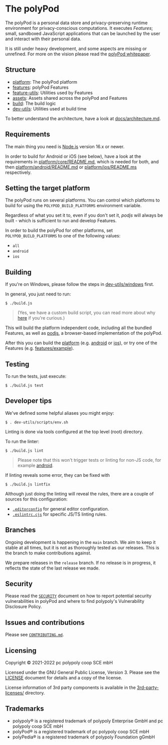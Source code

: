 # The polyPod

The polyPod is a personal data store and privacy-preserving runtime environment
for privacy-conscious computations. It executes _Features_; small, sandboxed
JavaScript applications that can be launched by the user and interact with their
personal data.

It is still under heavy development, and some aspects are missing or
unrefined. For more on the vision please read the [polyPod whitepaper][1].

## Structure

- [platform](platform): The polyPod platform
- [features](features): polyPod Features
- [feature-utils](feature-utils): Utilities used by Features
- [assets](assets): Assets shared across the polyPod and Features
- [build](build): The build logic
- [dev-utils](dev-utils): Utilities used at build time

To better understand the architecture, have a look at
[docs/architecture.md](docs/architecture.md).

## Requirements

The main thing you need is [Node.js](https://nodejs.org/) version 16.x or newer.

In order to build for Android or iOS (see below), have a look at the
requirements in [platform/core/README.md](platform/core/README.md), which is
needed for both, and then
[platform/android/README.md](platform/android/README.md) or
[platform/ios/README.ms](platform/ios/README.md) respectively.

## Setting the target platform

The polyPod runs on several platforms. You can control which platforms to build
for using the `POLYPOD_BUILD_PLATFORMS` environment variable.

Regardless of what you set it to, even if you don't set it, _podjs_ will always
be built - which is sufficient to run and develop Features.

In order to build the polyPod for other platforms, set `POLYPOD_BUILD_PLATFORMS`
to one of the following values:

- `all`
- `android`
- `ios`

## Building

If you're on Windows, please follow the steps in
[dev-utils/windows](dev-utils/windows) first.

In general, you just need to run:

    $ ./build.js

> (Yes, we have a custom build script, you can read more about why [here](build)
> if you're curious.)

This will build the platform independent code, including all the bundled
Features, as well as [podjs](platform/podjs), a browser-based implementation of
the polyPod.

After this you can build the [platform](platform)
(e.g. [android](platform/android) or [ios](platform/ios)), or try one of the
Features (e.g. [features/example](features/example)).

## Testing

To run the tests, just execute:

    $ ./build.js test

## Developer tips

We've defined some helpful aliases you might enjoy:

    $ . dev-utils/scripts/env.sh

Linting is done via tools configured at the top level (root) directory.

To run the linter:

    $ ./build.js lint

> Please note that this won't trigger tests or linting for non-JS code, for
example [android](android).

If linting reveals some error, they can be fixed with

    $ ./build.js lintfix

Although just doing the linting will reveal the rules, there are a couple of
sources for this configuration:

* [`.editorconfig`](.editorconfig) for general editor configuration.
* [`.eslintrc.cjs`](.eslintrc.cjs) for specific JS/TS linting rules.

## Branches

Ongoing development is happening in the `main` branch. We aim to keep it stable
at all times, but it is not as thoroughly tested as our releases. This is the
branch to make contributions against.

We prepare releases in the `release` branch. If no release is in progress, it
reflects the state of the last release we made.

## Security

Please read the [`SECURITY`](SECURITY.md) document on how to report potential
security vulnerabilities in polyPod and where to find polypoly's Vulnerability
Disclosure Policy.

## Issues and contributions

Please see [`CONTRIBUTING.md`](CONTRIBUTING.md).

## Licensing

Copyright © 2021-2022 pc polypoly coop SCE mbH

Licensed under the GNU General Public License, Version 3.  Please see the
[LICENSE](LICENSE) document for details and a copy of the license.

License information of 3rd party components is available in the
[3rd-party-licenses/](3rd-party-licenses) directory.

## Trademarks

- polypoly® is a registered trademark of polypoly Enterprise GmbH and pc polypoly coop SCE mbH
- polyPod® is a registered trademark of pc polypoly coop SCE mbH
- polyPedia® is a registered trademark of polypoly Foundation gGmbH

[1]: https://polypoly.net/en/blog/whitepaper-in-pod-we-trust-our-technological-centrepiece/
